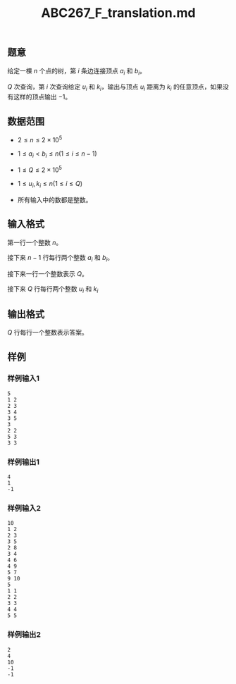 ﻿---
title: "ABC267_F_translation.md"
tags: []
author: ""
created: ""
---

## 题意

给定一棵 $n$ 个点的树，第 $i$ 条边连接顶点 $a_i$ 和 $b_i$。

$Q$ 次查询，第 $i$ 次查询给定 $u_i$ 和 $k_i$，输出与顶点 $u_i$ 距离为 $k_i$ 的任意顶点，如果没有这样的顶点输出 $-1$。

## 数据范围

- $2 \leq n \leq 2 \times 10^5$

- $1 \leq a_i < b_i \leq n(1 \leq i \leq n-1)$

- $1 \leq Q \leq 2 \times 10^5$

- $1 \leq u_i,k_i \leq n(1 \leq i \leq Q)$

- 所有输入中的数都是整数。

## 输入格式

第一行一个整数 $n$。

接下来 $n-1$ 行每行两个整数 $a_i$ 和 $b_i$。

接下来一行一个整数表示 $Q$。

接下来 $Q$ 行每行两个整数 $u_i$ 和 $k_i$

## 输出格式

$Q$ 行每行一个整数表示答案。

## 样例

### 样例输入1

```
5
1 2
2 3
3 4
3 5
3
2 2
5 3
3 3
```

### 样例输出1

```
4
1
-1
```

### 样例输入2

```
10
1 2
2 3
3 5
2 8
3 4
4 6
4 9
5 7
9 10
5
1 1
2 2
3 3
4 4
5 5
```

### 样例输出2

```
2
4
10
-1
-1
```

